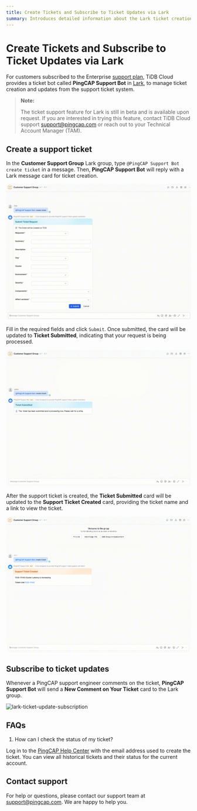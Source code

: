 ```yaml
---
title: Create Tickets and Subscribe to Ticket Updates via Lark
summary: Introduces detailed information about the Lark ticket creation and update subscription.
---
```


# Create Tickets and Subscribe to Ticket Updates via Lark

For customers subscribed to the Enterprise [support plan](/tidb-cloud/connected-care-detail.md), TiDB Cloud provides a ticket bot called **PingCAP Support Bot** in [Lark](https://www.larksuite.com/), to manage ticket creation and updates from the support ticket system.

> **Note:**
>
> The ticket support feature for Lark is still in beta and is available upon request. If you are interested in trying this feature, contact TiDB Cloud support <support@pingcap.com> or reach out to your Technical Account Manager (TAM).

## Create a support ticket

In the **Customer Support Group** Lark group, type `@PingCAP Support Bot create ticket` in a message. Then, **PingCAP Support Bot** will reply with a Lark message card for ticket creation.

![lark-ticket-creation-1](/media/tidb-cloud/connected-lark-ticket-creation-1.png)

Fill in the required fields and click `Submit`. Once submitted, the card will be updated to **Ticket Submitted**, indicating that your request is being processed.

![lark-ticket-creation-2](/media/tidb-cloud/connected-lark-ticket-creation-2.png)

After the support ticket is created, the **Ticket Submitted** card will be updated to the **Support Ticket Created** card, providing the ticket name and a link to view the ticket.

![lark-ticket-creation-3](/media/tidb-cloud/connected-lark-ticket-creation-3.png)

## Subscribe to ticket updates

Whenever a PingCAP support engineer comments on the ticket, **PingCAP Support Bot** will send a **New Comment on Your Ticket** card to the Lark group.

![lark-ticket-update-subscription](/media/tidb-cloud/connected-lark-ticket-update-subscription.png)

## FAQs

1. How can I check the status of my ticket?

Log in to the [PingCAP Help Center](https://tidb.support.pingcap.com/servicedesk/customer/user/requests) with the email address used to create the ticket. You can view all historical tickets and their status for the current account.

## Contact support

For help or questions, please contact our support team at <support@pingcap.com>. We are happy to help you.
